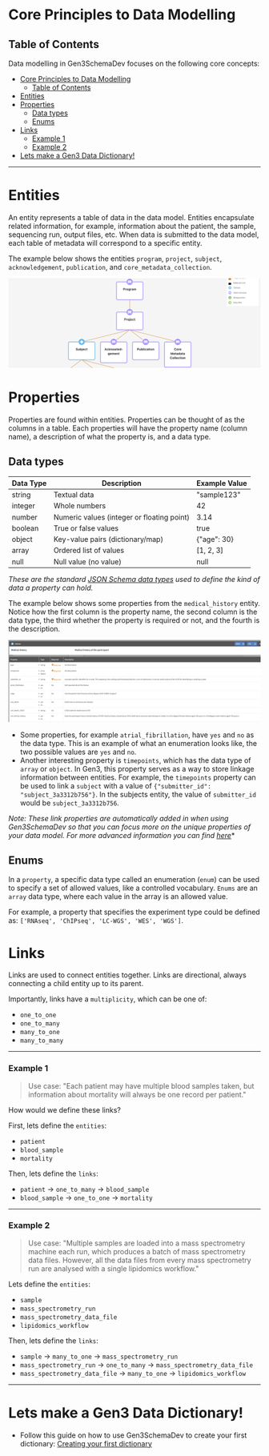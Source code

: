 # Core Principles to Data Modelling

## Table of Contents
Data modelling in Gen3SchemaDev focuses on the following core concepts:
- [Core Principles to Data Modelling](#core-principles-to-data-modelling)
  - [Table of Contents](#table-of-contents)
- [Entities](#entities)
- [Properties](#properties)
  - [Data types](#data-types)
  - [Enums](#enums)
- [Links](#links)
    - [Example 1](#example-1)
    - [Example 2](#example-2)
- [Lets make a Gen3 Data Dictionary!](#lets-make-a-gen3-data-dictionary)

---



# Entities
An entity represents a table of data in the data model. Entities encapsulate related information, for example, information about the patient, the sample, sequencing run, output files, etc. When data is submitted to the data model, each table of metadata will correspond to a specific entity. 

The example below shows the entities `program`, `project`, `subject`, `acknowledgement`, `publication`, and `core_metadata_collection`.


![entity_example](entity_example.png)

# Properties
Properties are found within entities. Properties can be thought of as the columns in a table. Each properties will have the property name (column name), a description of what the property is, and a data type. 

## Data types
| Data Type  | Description                                      | Example Value         |
|------------|--------------------------------------------------|----------------------|
| string     | Textual data                                     | "sample123"          |
| integer    | Whole numbers                                    | 42                   |
| number     | Numeric values (integer or floating point)        | 3.14                 |
| boolean    | True or false values                             | true                 |
| object     | Key-value pairs (dictionary/map)                  | {"age": 30}          |
| array      | Ordered list of values                           | [1, 2, 3]            |
| null       | Null value (no value)                            | null                 |

*These are the standard [JSON Schema data types](https://json-schema.org/understanding-json-schema/reference/type.html) used to define the kind of data a property can hold.*

The example below shows some properties from the `medical_history` entity. Notice how the first column is the property name, the second column is the data type, the third whether the property is required or not, and the fourth is the description.

![prop_example](prop_example.png)

- Some properties, for example `atrial_fibrillation`, have `yes` and `no` as the data type. This is an example of what an enumeration looks like, the two possible values are `yes` and `no`.
- Another interesting property is `timepoints`, which has the data type of `array` or `object`. In Gen3, this property serves as a way to store linkage information between entities. For example, the `timepoints` property can be used to link a `subject` with a value of ```{"submitter_id": "subject_3a3312b756"}```. In the subjects entity, the value of `submitter_id` would be `subject_3a3312b756`.

*Note: These link properties are automatically added in when using Gen3SchemaDev so that you can focus more on the unique properties of your data model. For more advanced information you can find [here](../gen3_data_modelling/links.md)**

## Enums
In a `property`, a specific data type called an enumeration (`enum`) can be used to specify a set of allowed values, like a controlled vocabulary. `Enums` are an `array` data type, where each value in the array is an allowed value. 

For example, a property that specifies the experiment type could be defined as: `['RNAseq', 'ChIPseq', 'LC-WGS', 'WES', 'WGS']`.


# Links
Links are used to connect entities together. Links are directional, always connecting a child entity up to its parent. 

Importantly, links have a `multiplicity`, which can be one of: 
- `one_to_one`
- `one_to_many`
- `many_to_one`
- `many_to_many`


---

### Example 1
> Use case: "Each patient may have multiple blood samples taken, but information about mortality will always be one record per patient."

How would we define these links?

First, lets define the `entities`:
- `patient`
- `blood_sample`
- `mortality`

Then, lets define the `links`:
- `patient` -> `one_to_many` -> `blood_sample`
- `blood_sample` -> `one_to_one` -> `mortality`

---

### Example 2
> Use case: "Multiple samples are loaded into a mass spectrometry machine each run, which produces a batch of mass spectrometry data files. However, all the data files from every mass spectrometry run are analysed with a single lipidomics workflow."

Lets define the `entities`:
- `sample`
- `mass_spectrometry_run`
- `mass_spectrometry_data_file`
- `lipidomics_workflow`

Then, lets define the `links`:
- `sample` -> `many_to_one` -> `mass_spectrometry_run`
- `mass_spectrometry_run` -> `one_to_many` -> `mass_spectrometry_data_file`
- `mass_spectrometry_data_file` -> `many_to_one` -> `lipidomics_workflow`

---

# Lets make a Gen3 Data Dictionary!
- Follow this guide on how to use Gen3SchemaDev to create your first dictionary: [Creating your first dictionary](..//gen3schemadev/first_dictionary.md)